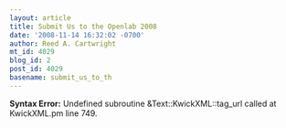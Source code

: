 ```yaml
---
layout: article
title: Submit Us to the Openlab 2008
date: '2008-11-14 16:32:02 -0700'
author: Reed A. Cartwright
mt_id: 4029
blog_id: 2
post_id: 4029
basename: submit_us_to_th
---
```

<p><strong>Syntax Error:</strong> Undefined subroutine &Text::KwickXML::tag_url called at KwickXML.pm line 749.
</p>

